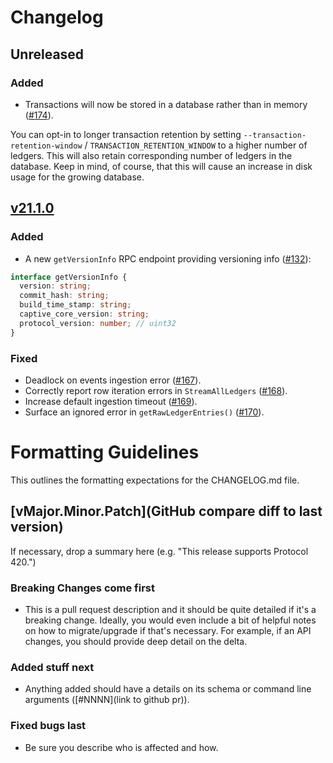 # Changelog

## Unreleased

### Added
* Transactions will now be stored in a database rather than in memory ([#174](https://github.com/stellar/soroban-rpc/pull/174)).

You can opt-in to longer transaction retention by setting `--transaction-retention-window` / `TRANSACTION_RETENTION_WINDOW` to a higher number of ledgers. This will also retain corresponding number of ledgers in the database. Keep in mind, of course, that this will cause an increase in disk usage for the growing database.


## [v21.1.0](https://github.com/stellar/soroban-rpc/compare/v21.0.1...v21.1.0)

### Added
* A new `getVersionInfo` RPC endpoint providing versioning info ([#132](https://github.com/stellar/soroban-rpc/pull/132)):

```typescript
interface getVersionInfo {
  version: string;
  commit_hash: string;
  build_time_stamp: string;
  captive_core_version: string;
  protocol_version: number; // uint32
}
```

### Fixed
* Deadlock on events ingestion error ([#167](https://github.com/stellar/soroban-rpc/pull/167)).
* Correctly report row iteration errors in `StreamAllLedgers` ([#168](https://github.com/stellar/soroban-rpc/pull/168)).
* Increase default ingestion timeout ([#169](https://github.com/stellar/soroban-rpc/pull/169)).
* Surface an ignored error in `getRawLedgerEntries()` ([#170](https://github.com/stellar/soroban-rpc/pull/170)).


# Formatting Guidelines

This outlines the formatting expectations for the CHANGELOG.md file.

## [vMajor.Minor.Patch](GitHub compare diff to last version)
If necessary, drop a summary here (e.g. "This release supports Protocol 420.")

### Breaking Changes come first
* This is a pull request description and it should be quite detailed if it's a breaking change. Ideally, you would even include a bit of helpful notes on how to migrate/upgrade if that's necessary. For example, if an API changes, you should provide deep detail on the delta.

### Added stuff next
* Anything added should have a details on its schema or command line arguments ([#NNNN](link to github pr)).

### Fixed bugs last
* Be sure you describe who is affected and how.

